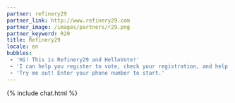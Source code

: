```yaml
---
partner: refinery29
partner_link: http://www.refinery29.com
partner_image: /images/partners/r29.png
partner_keyword: R29
title: Refinery29
locale: en
bubbles:
 - 'Hi! This is Refinery29 and HelloVote!'
 - 'I can help you register to vote, check your registration, and help your friends register'
 - 'Try me out! Enter your phone number to start.'
---
```

{% include chat.html %}



